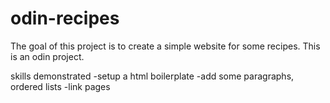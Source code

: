 # odin-recipes

The goal of this project is to create a simple website for some recipes. This is an odin project.

skills demonstrated
-setup a html boilerplate
-add some paragraphs, ordered lists
-link pages
